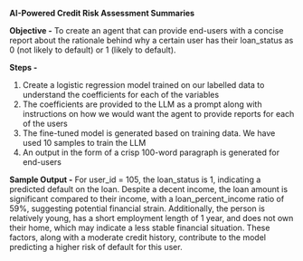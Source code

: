 **AI-Powered Credit Risk Assessment Summaries**

**Objective -** To create an agent that can provide end-users with a concise report about the rationale behind why a certain user has their loan_status as 0 (not likely to default) or 1 (likely to default).

**Steps -**
1) Create a logistic regression model trained on our labelled data to understand the coefficients for each of the variables
2) The coefficients are provided to the LLM as a prompt along with instructions on how we would want the agent to provide reports for each of the users
3) The fine-tuned model is generated based on training data. We have used 10 samples to train the LLM
4) An output in the form of a crisp 100-word paragraph is generated for end-users

**Sample Output -** 
For user_id = 105, the loan_status is 1, indicating a predicted default on 
the loan. Despite a decent income, the loan amount is significant compared 
to their income, with a loan_percent_income ratio of 59%, suggesting
potential financial strain. Additionally, the person is relatively young, 
has a short employment length of 1 year, and does not own their home, which
may indicate a less stable financial situation. These factors, along with a
moderate credit history, contribute to the model predicting a higher risk of
default for this user.
